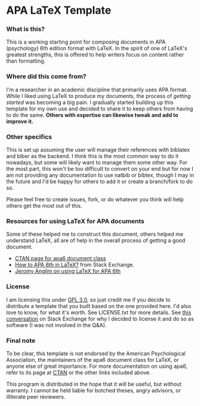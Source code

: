 # APA LaTeX Template

### What is this?
This is a working starting point for composing documents in APA (psychology) 6th edition format with LaTeX. In the spirit of one of LaTeX's greatest strengths, this is offered to help writers focus on content rather than formatting.

### Where did this come from?
I'm a researcher in an academic discipline that primarily uses APA format. While I liked using LaTeX to produce my documents, the process of *getting started* was becoming a big pain. I gradually started building up this template for my own use and decided to share it to keep others from having to do the same. **Others with expertise can likewise tweak and add to improve it.** 

### Other specifics
This is set up assuming the user will manage their references with biblatex and biber as the backend. I think this is the most common way to do it nowadays, but some will likely want to manage them some other way. For the most part, this won't be too difficult to convert on your end but for now I am not providing any documentation to use natbib or bibtex, though I may in the future and I'd be happy for others to add it or create a branch/fork to do so.

Please feel free to create issues, fork, or do whatever you think will help others get the most out of this. 

### Resources for using LaTeX for APA documents
Some of these helped me to construct this document, others helped me understand LaTeX, all are of help in the overall process of getting a good document.

* [CTAN page for apa6 document class](http://www.ctan.org/tex-archive/macros/latex/contrib/apa6)
* [How to APA 6th in LaTeX?](http://tex.stackexchange.com/questions/2628/how-to-apa-6th-in-latex) from Stack Exchange.
* [Jeromy Anglim on using LaTeX for APA 6th](http://jeromyanglim.blogspot.com/2010/03/apa-style-references-in-latex.html)


### License
I am licensing this under [GPL 3.0](http://www.gnu.org/licenses/gpl.html), so just credit me if you decide to distribute a template that you built based on the one provided here. I'd also love to know, for what it's worth. See LICENSE.txt for more details. See [this conversation](http://tex.stackexchange.com/questions/101439/what-license-for-releasing-latex-templates) on Stack Exchange for why I decided to license it and do so as software (I was not involved in the Q&A).

### Final note
To be clear, this template is not endorsed by the American Psychological Association, the maintainers of the apa6 document class for LaTeX, or anyone else of great importance. For more documentation on using apa6, refer to its page at [CTAN](http://www.ctan.org/tex-archive/macros/latex/contrib/apa6) or the other links included above. 

This program is distributed in the hope that it will be useful, but without warranty. I cannot be held liable for botched theses, angry advisors, or illiterate peer reviewers. 